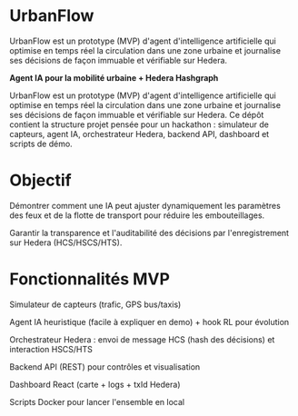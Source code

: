 # UrbanFlow
UrbanFlow est un prototype (MVP) d'agent d'intelligence artificielle qui optimise en temps réel la circulation dans une zone urbaine et journalise ses décisions de façon immuable et vérifiable sur Hedera.

**Agent IA pour la mobilité urbaine + Hedera Hashgraph**

UrbanFlow est un prototype (MVP) d'agent d'intelligence artificielle qui optimise en temps réel la circulation dans une zone urbaine et journalise ses décisions de façon immuable et vérifiable sur Hedera. Ce dépôt contient la structure projet pensée pour un hackathon : simulateur de capteurs, agent IA, orchestrateur Hedera, backend API, dashboard et scripts de démo.

# Objectif

Démontrer comment une IA peut ajuster dynamiquement les paramètres des feux et de la flotte de transport pour réduire les embouteillages.

Garantir la transparence et l'auditabilité des décisions par l'enregistrement sur Hedera (HCS/HSCS/HTS).

# Fonctionnalités MVP

Simulateur de capteurs (trafic, GPS bus/taxis)

Agent IA heuristique (facile à expliquer en demo) + hook RL pour évolution

Orchestrateur Hedera : envoi de message HCS (hash des décisions) et interaction HSCS/HTS

Backend API (REST) pour contrôles et visualisation

Dashboard React (carte + logs + txId Hedera)

Scripts Docker pour lancer l'ensemble en local
